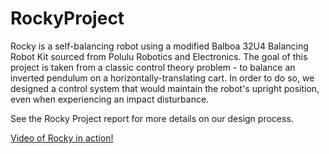 # RockyProject

Rocky is a self-balancing robot using a modified Balboa 32U4 Balancing Robot Kit sourced from Polulu Robotics and Electronics. The goal of this project is taken from a classic control theory problem - to balance an inverted pendulum on a horizontally-translating cart. In order to do so, we designed a control system that would maintain the robot's upright position, even when experiencing an impact disturbance. 

See the Rocky Project report for more details on our design process.

[Video of Rocky in action!](https://youtu.be/KGMH4DdRIbs)

